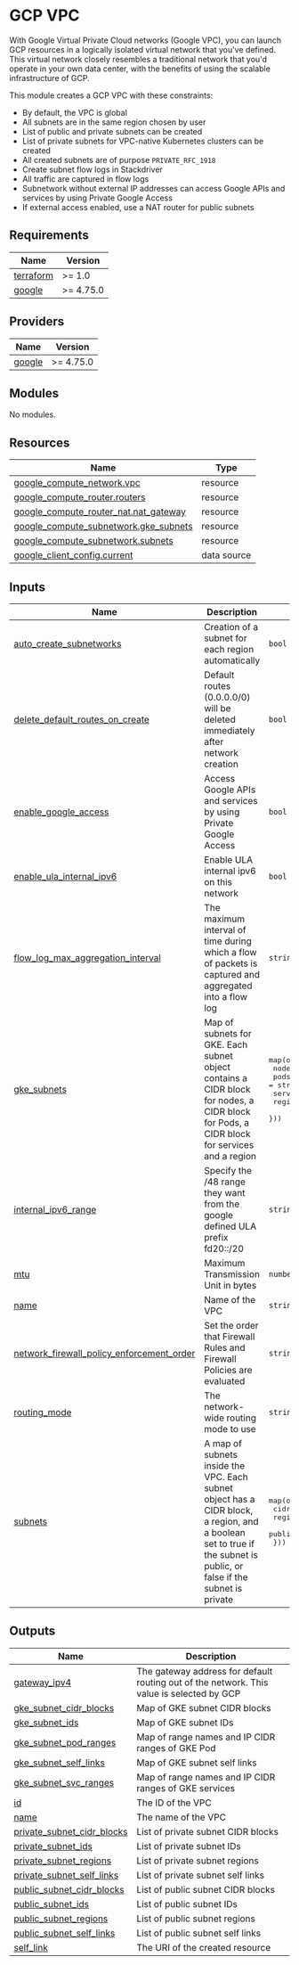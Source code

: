 # GCP VPC

With Google Virtual Private Cloud networks (Google VPC), you can launch GCP resources in a logically isolated virtual network that
you've defined. This virtual network closely resembles a traditional network that you'd operate in your own data center,
with the benefits of using the scalable infrastructure of GCP.

This module creates a GCP VPC with these constraints:

* By default, the VPC is global
* All subnets are in the same region chosen by user
* List of public and private subnets can be created
* List of private subnets for VPC-native Kubernetes clusters can be created
* All created subnets are of purpose `PRIVATE_RFC_1918`
* Create subnet flow logs in Stackdriver
* All traffic are captured in flow logs
* Subnetwork without external IP addresses can access Google APIs and services by using Private Google Access
* If external access enabled, use a NAT router for public subnets

<!-- BEGIN_TF_DOCS -->
## Requirements

| Name | Version |
|------|---------|
| <a name="requirement_terraform"></a> [terraform](#requirement\_terraform) | >= 1.0 |
| <a name="requirement_google"></a> [google](#requirement\_google) | >= 4.75.0 |

## Providers

| Name | Version |
|------|---------|
| <a name="provider_google"></a> [google](#provider\_google) | >= 4.75.0 |

## Modules

No modules.

## Resources

| Name | Type |
|------|------|
| [google_compute_network.vpc](https://registry.terraform.io/providers/hashicorp/google/latest/docs/resources/compute_network) | resource |
| [google_compute_router.routers](https://registry.terraform.io/providers/hashicorp/google/latest/docs/resources/compute_router) | resource |
| [google_compute_router_nat.nat_gateway](https://registry.terraform.io/providers/hashicorp/google/latest/docs/resources/compute_router_nat) | resource |
| [google_compute_subnetwork.gke_subnets](https://registry.terraform.io/providers/hashicorp/google/latest/docs/resources/compute_subnetwork) | resource |
| [google_compute_subnetwork.subnets](https://registry.terraform.io/providers/hashicorp/google/latest/docs/resources/compute_subnetwork) | resource |
| [google_client_config.current](https://registry.terraform.io/providers/hashicorp/google/latest/docs/data-sources/client_config) | data source |

## Inputs

| Name | Description | Type | Default | Required |
|------|-------------|------|---------|:--------:|
| <a name="input_auto_create_subnetworks"></a> [auto\_create\_subnetworks](#input\_auto\_create\_subnetworks) | Creation of a subnet for each region automatically | `bool` | `false` | no |
| <a name="input_delete_default_routes_on_create"></a> [delete\_default\_routes\_on\_create](#input\_delete\_default\_routes\_on\_create) | Default routes (0.0.0.0/0) will be deleted immediately after network creation | `bool` | `null` | no |
| <a name="input_enable_google_access"></a> [enable\_google\_access](#input\_enable\_google\_access) | Access Google APIs and services by using Private Google Access | `bool` | `true` | no |
| <a name="input_enable_ula_internal_ipv6"></a> [enable\_ula\_internal\_ipv6](#input\_enable\_ula\_internal\_ipv6) | Enable ULA internal ipv6 on this network | `bool` | `null` | no |
| <a name="input_flow_log_max_aggregation_interval"></a> [flow\_log\_max\_aggregation\_interval](#input\_flow\_log\_max\_aggregation\_interval) | The maximum interval of time during which a flow of packets is captured and aggregated into a flow log | `string` | `"INTERVAL_5_SEC"` | no |
| <a name="input_gke_subnets"></a> [gke\_subnets](#input\_gke\_subnets) | Map of subnets for GKE. Each subnet object contains a CIDR block for nodes, a CIDR block for Pods, a CIDR block for services and a region | <pre>map(object({<br>    nodes_cidr_block    = string<br>    pods_cidr_block     = string<br>    services_cidr_block = string<br>    region              = string<br>  }))</pre> | `{}` | no |
| <a name="input_internal_ipv6_range"></a> [internal\_ipv6\_range](#input\_internal\_ipv6\_range) | Specify the /48 range they want from the google defined ULA prefix fd20::/20 | `string` | `null` | no |
| <a name="input_mtu"></a> [mtu](#input\_mtu) | Maximum Transmission Unit in bytes | `number` | `1460` | no |
| <a name="input_name"></a> [name](#input\_name) | Name of the VPC | `string` | n/a | yes |
| <a name="input_network_firewall_policy_enforcement_order"></a> [network\_firewall\_policy\_enforcement\_order](#input\_network\_firewall\_policy\_enforcement\_order) | Set the order that Firewall Rules and Firewall Policies are evaluated | `string` | `"AFTER_CLASSIC_FIREWALL"` | no |
| <a name="input_routing_mode"></a> [routing\_mode](#input\_routing\_mode) | The network-wide routing mode to use | `string` | `"GLOBAL"` | no |
| <a name="input_subnets"></a> [subnets](#input\_subnets) | A map of subnets inside the VPC. Each subnet object has a CIDR block, a region, and a boolean set to true if the subnet is public, or false if the subnet is private | <pre>map(object({<br>    cidr_block    = string<br>    region        = string<br>    public_access = bool<br>  }))</pre> | `{}` | no |

## Outputs

| Name | Description |
|------|-------------|
| <a name="output_gateway_ipv4"></a> [gateway\_ipv4](#output\_gateway\_ipv4) | The gateway address for default routing out of the network. This value is selected by GCP |
| <a name="output_gke_subnet_cidr_blocks"></a> [gke\_subnet\_cidr\_blocks](#output\_gke\_subnet\_cidr\_blocks) | Map of GKE subnet CIDR blocks |
| <a name="output_gke_subnet_ids"></a> [gke\_subnet\_ids](#output\_gke\_subnet\_ids) | Map of GKE subnet IDs |
| <a name="output_gke_subnet_pod_ranges"></a> [gke\_subnet\_pod\_ranges](#output\_gke\_subnet\_pod\_ranges) | Map of range names and IP CIDR ranges of GKE Pod |
| <a name="output_gke_subnet_self_links"></a> [gke\_subnet\_self\_links](#output\_gke\_subnet\_self\_links) | Map of GKE subnet self links |
| <a name="output_gke_subnet_svc_ranges"></a> [gke\_subnet\_svc\_ranges](#output\_gke\_subnet\_svc\_ranges) | Map of range names and IP CIDR ranges of GKE services |
| <a name="output_id"></a> [id](#output\_id) | The ID of the VPC |
| <a name="output_name"></a> [name](#output\_name) | The name of the VPC |
| <a name="output_private_subnet_cidr_blocks"></a> [private\_subnet\_cidr\_blocks](#output\_private\_subnet\_cidr\_blocks) | List of private subnet CIDR blocks |
| <a name="output_private_subnet_ids"></a> [private\_subnet\_ids](#output\_private\_subnet\_ids) | List of private subnet IDs |
| <a name="output_private_subnet_regions"></a> [private\_subnet\_regions](#output\_private\_subnet\_regions) | List of private subnet regions |
| <a name="output_private_subnet_self_links"></a> [private\_subnet\_self\_links](#output\_private\_subnet\_self\_links) | List of private subnet self links |
| <a name="output_public_subnet_cidr_blocks"></a> [public\_subnet\_cidr\_blocks](#output\_public\_subnet\_cidr\_blocks) | List of public subnet CIDR blocks |
| <a name="output_public_subnet_ids"></a> [public\_subnet\_ids](#output\_public\_subnet\_ids) | List of public subnet IDs |
| <a name="output_public_subnet_regions"></a> [public\_subnet\_regions](#output\_public\_subnet\_regions) | List of public subnet regions |
| <a name="output_public_subnet_self_links"></a> [public\_subnet\_self\_links](#output\_public\_subnet\_self\_links) | List of public subnet self links |
| <a name="output_self_link"></a> [self\_link](#output\_self\_link) | The URI of the created resource |
<!-- END_TF_DOCS -->
